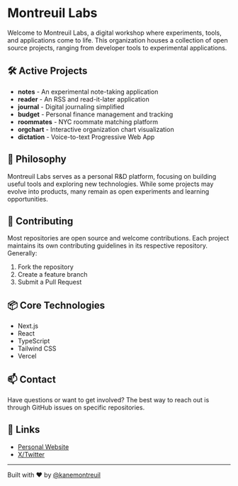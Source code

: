 # Montreuil Labs

Welcome to Montreuil Labs, a digital workshop where experiments, tools, and applications come to life. This organization houses a collection of open source projects, ranging from developer tools to experimental applications.

## 🛠️ Active Projects

- **notes** - An experimental note-taking application
- **reader** - An RSS and read-it-later application
- **journal** - Digital journaling simplified
- **budget** - Personal finance management and tracking
- **roommates** - NYC roommate matching platform
- **orgchart** - Interactive organization chart visualization
- **dictation** - Voice-to-text Progressive Web App

## 🧪 Philosophy

Montreuil Labs serves as a personal R&D platform, focusing on building useful tools and exploring new technologies. While some projects may evolve into products, many remain as open experiments and learning opportunities.

## 🤝 Contributing

Most repositories are open source and welcome contributions. Each project maintains its own contributing guidelines in its respective repository. Generally:

1. Fork the repository
2. Create a feature branch
3. Submit a Pull Request

## 📦 Core Technologies

- Next.js
- React
- TypeScript
- Tailwind CSS
- Vercel

## 📫 Contact

Have questions or want to get involved? The best way to reach out is through GitHub issues on specific repositories.

## 🔗 Links

- [Personal Website](https://montreuil.pages.dev/)
- [X/Twitter](https://x.com/kanemontreuil)

---

Built with ♥️ by [@kanemontreuil](https://github.com/kanemontreuil)
